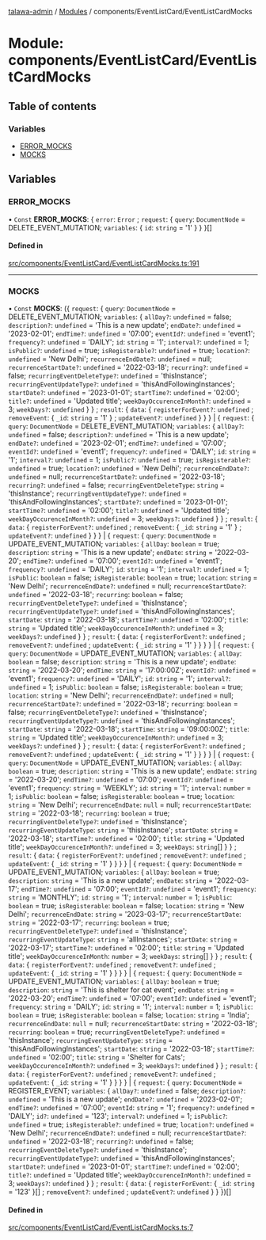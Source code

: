 [talawa-admin](../README.md) / [Modules](../modules.md) / components/EventListCard/EventListCardMocks

# Module: components/EventListCard/EventListCardMocks

## Table of contents

### Variables

- [ERROR\_MOCKS](components_EventListCard_EventListCardMocks.md#error_mocks)
- [MOCKS](components_EventListCard_EventListCardMocks.md#mocks)

## Variables

### ERROR\_MOCKS

• `Const` **ERROR\_MOCKS**: \{ `error`: `Error` ; `request`: \{ `query`: `DocumentNode` = DELETE\_EVENT\_MUTATION; `variables`: \{ `id`: `string` = '1' \}  \}  \}[]

#### Defined in

[src/components/EventListCard/EventListCardMocks.ts:191](https://github.com/ice-009/talawa-admin/blob/843d265/src/components/EventListCard/EventListCardMocks.ts#L191)

___

### MOCKS

• `Const` **MOCKS**: (\{ `request`: \{ `query`: `DocumentNode` = DELETE\_EVENT\_MUTATION; `variables`: \{ `allDay?`: `undefined` = false; `description?`: `undefined` = 'This is a new update'; `endDate?`: `undefined` = '2023-02-01'; `endTime?`: `undefined` = '07:00'; `eventId?`: `undefined` = 'event1'; `frequency?`: `undefined` = 'DAILY'; `id`: `string` = '1'; `interval?`: `undefined` = 1; `isPublic?`: `undefined` = true; `isRegisterable?`: `undefined` = true; `location?`: `undefined` = 'New Delhi'; `recurrenceEndDate?`: `undefined` = null; `recurrenceStartDate?`: `undefined` = '2022-03-18'; `recurring?`: `undefined` = false; `recurringEventDeleteType?`: `undefined` = 'thisInstance'; `recurringEventUpdateType?`: `undefined` = 'thisAndFollowingInstances'; `startDate?`: `undefined` = '2023-01-01'; `startTime?`: `undefined` = '02:00'; `title?`: `undefined` = 'Updated title'; `weekDayOccurenceInMonth?`: `undefined` = 3; `weekDays?`: `undefined`  \}  \} ; `result`: \{ `data`: \{ `registerForEvent?`: `undefined` ; `removeEvent`: \{ `_id`: `string` = '1' \} ; `updateEvent?`: `undefined`  \}  \}  \} \| \{ `request`: \{ `query`: `DocumentNode` = DELETE\_EVENT\_MUTATION; `variables`: \{ `allDay?`: `undefined` = false; `description?`: `undefined` = 'This is a new update'; `endDate?`: `undefined` = '2023-02-01'; `endTime?`: `undefined` = '07:00'; `eventId?`: `undefined` = 'event1'; `frequency?`: `undefined` = 'DAILY'; `id`: `string` = '1'; `interval?`: `undefined` = 1; `isPublic?`: `undefined` = true; `isRegisterable?`: `undefined` = true; `location?`: `undefined` = 'New Delhi'; `recurrenceEndDate?`: `undefined` = null; `recurrenceStartDate?`: `undefined` = '2022-03-18'; `recurring?`: `undefined` = false; `recurringEventDeleteType`: `string` = 'thisInstance'; `recurringEventUpdateType?`: `undefined` = 'thisAndFollowingInstances'; `startDate?`: `undefined` = '2023-01-01'; `startTime?`: `undefined` = '02:00'; `title?`: `undefined` = 'Updated title'; `weekDayOccurenceInMonth?`: `undefined` = 3; `weekDays?`: `undefined`  \}  \} ; `result`: \{ `data`: \{ `registerForEvent?`: `undefined` ; `removeEvent`: \{ `_id`: `string` = '1' \} ; `updateEvent?`: `undefined`  \}  \}  \} \| \{ `request`: \{ `query`: `DocumentNode` = UPDATE\_EVENT\_MUTATION; `variables`: \{ `allDay`: `boolean` = true; `description`: `string` = 'This is a new update'; `endDate`: `string` = '2022-03-20'; `endTime?`: `undefined` = '07:00'; `eventId?`: `undefined` = 'event1'; `frequency?`: `undefined` = 'DAILY'; `id`: `string` = '1'; `interval?`: `undefined` = 1; `isPublic`: `boolean` = false; `isRegisterable`: `boolean` = true; `location`: `string` = 'New Delhi'; `recurrenceEndDate?`: `undefined` = null; `recurrenceStartDate?`: `undefined` = '2022-03-18'; `recurring`: `boolean` = false; `recurringEventDeleteType?`: `undefined` = 'thisInstance'; `recurringEventUpdateType?`: `undefined` = 'thisAndFollowingInstances'; `startDate`: `string` = '2022-03-18'; `startTime?`: `undefined` = '02:00'; `title`: `string` = 'Updated title'; `weekDayOccurenceInMonth?`: `undefined` = 3; `weekDays?`: `undefined`  \}  \} ; `result`: \{ `data`: \{ `registerForEvent?`: `undefined` ; `removeEvent?`: `undefined` ; `updateEvent`: \{ `_id`: `string` = '1' \}  \}  \}  \} \| \{ `request`: \{ `query`: `DocumentNode` = UPDATE\_EVENT\_MUTATION; `variables`: \{ `allDay`: `boolean` = false; `description`: `string` = 'This is a new update'; `endDate`: `string` = '2022-03-20'; `endTime`: `string` = '17:00:00Z'; `eventId?`: `undefined` = 'event1'; `frequency?`: `undefined` = 'DAILY'; `id`: `string` = '1'; `interval?`: `undefined` = 1; `isPublic`: `boolean` = false; `isRegisterable`: `boolean` = true; `location`: `string` = 'New Delhi'; `recurrenceEndDate?`: `undefined` = null; `recurrenceStartDate?`: `undefined` = '2022-03-18'; `recurring`: `boolean` = false; `recurringEventDeleteType?`: `undefined` = 'thisInstance'; `recurringEventUpdateType?`: `undefined` = 'thisAndFollowingInstances'; `startDate`: `string` = '2022-03-18'; `startTime`: `string` = '09:00:00Z'; `title`: `string` = 'Updated title'; `weekDayOccurenceInMonth?`: `undefined` = 3; `weekDays?`: `undefined`  \}  \} ; `result`: \{ `data`: \{ `registerForEvent?`: `undefined` ; `removeEvent?`: `undefined` ; `updateEvent`: \{ `_id`: `string` = '1' \}  \}  \}  \} \| \{ `request`: \{ `query`: `DocumentNode` = UPDATE\_EVENT\_MUTATION; `variables`: \{ `allDay`: `boolean` = true; `description`: `string` = 'This is a new update'; `endDate`: `string` = '2022-03-20'; `endTime?`: `undefined` = '07:00'; `eventId?`: `undefined` = 'event1'; `frequency`: `string` = 'WEEKLY'; `id`: `string` = '1'; `interval`: `number` = 1; `isPublic`: `boolean` = false; `isRegisterable`: `boolean` = true; `location`: `string` = 'New Delhi'; `recurrenceEndDate`: ``null`` = null; `recurrenceStartDate`: `string` = '2022-03-18'; `recurring`: `boolean` = true; `recurringEventDeleteType?`: `undefined` = 'thisInstance'; `recurringEventUpdateType`: `string` = 'thisInstance'; `startDate`: `string` = '2022-03-18'; `startTime?`: `undefined` = '02:00'; `title`: `string` = 'Updated title'; `weekDayOccurenceInMonth?`: `undefined` = 3; `weekDays`: `string`[]  \}  \} ; `result`: \{ `data`: \{ `registerForEvent?`: `undefined` ; `removeEvent?`: `undefined` ; `updateEvent`: \{ `_id`: `string` = '1' \}  \}  \}  \} \| \{ `request`: \{ `query`: `DocumentNode` = UPDATE\_EVENT\_MUTATION; `variables`: \{ `allDay`: `boolean` = true; `description`: `string` = 'This is a new update'; `endDate`: `string` = '2022-03-17'; `endTime?`: `undefined` = '07:00'; `eventId?`: `undefined` = 'event1'; `frequency`: `string` = 'MONTHLY'; `id`: `string` = '1'; `interval`: `number` = 1; `isPublic`: `boolean` = true; `isRegisterable`: `boolean` = false; `location`: `string` = 'New Delhi'; `recurrenceEndDate`: `string` = '2023-03-17'; `recurrenceStartDate`: `string` = '2022-03-17'; `recurring`: `boolean` = true; `recurringEventDeleteType?`: `undefined` = 'thisInstance'; `recurringEventUpdateType`: `string` = 'allInstances'; `startDate`: `string` = '2022-03-17'; `startTime?`: `undefined` = '02:00'; `title`: `string` = 'Updated title'; `weekDayOccurenceInMonth`: `number` = 3; `weekDays`: `string`[]  \}  \} ; `result`: \{ `data`: \{ `registerForEvent?`: `undefined` ; `removeEvent?`: `undefined` ; `updateEvent`: \{ `_id`: `string` = '1' \}  \}  \}  \} \| \{ `request`: \{ `query`: `DocumentNode` = UPDATE\_EVENT\_MUTATION; `variables`: \{ `allDay`: `boolean` = true; `description`: `string` = 'This is shelter for cat event'; `endDate`: `string` = '2022-03-20'; `endTime?`: `undefined` = '07:00'; `eventId?`: `undefined` = 'event1'; `frequency`: `string` = 'DAILY'; `id`: `string` = '1'; `interval`: `number` = 1; `isPublic`: `boolean` = true; `isRegisterable`: `boolean` = false; `location`: `string` = 'India'; `recurrenceEndDate`: ``null`` = null; `recurrenceStartDate`: `string` = '2022-03-18'; `recurring`: `boolean` = true; `recurringEventDeleteType?`: `undefined` = 'thisInstance'; `recurringEventUpdateType`: `string` = 'thisAndFollowingInstances'; `startDate`: `string` = '2022-03-18'; `startTime?`: `undefined` = '02:00'; `title`: `string` = 'Shelter for Cats'; `weekDayOccurenceInMonth?`: `undefined` = 3; `weekDays?`: `undefined`  \}  \} ; `result`: \{ `data`: \{ `registerForEvent?`: `undefined` ; `removeEvent?`: `undefined` ; `updateEvent`: \{ `_id`: `string` = '1' \}  \}  \}  \} \| \{ `request`: \{ `query`: `DocumentNode` = REGISTER\_EVENT; `variables`: \{ `allDay?`: `undefined` = false; `description?`: `undefined` = 'This is a new update'; `endDate?`: `undefined` = '2023-02-01'; `endTime?`: `undefined` = '07:00'; `eventId`: `string` = '1'; `frequency?`: `undefined` = 'DAILY'; `id?`: `undefined` = '123'; `interval?`: `undefined` = 1; `isPublic?`: `undefined` = true; `isRegisterable?`: `undefined` = true; `location?`: `undefined` = 'New Delhi'; `recurrenceEndDate?`: `undefined` = null; `recurrenceStartDate?`: `undefined` = '2022-03-18'; `recurring?`: `undefined` = false; `recurringEventDeleteType?`: `undefined` = 'thisInstance'; `recurringEventUpdateType?`: `undefined` = 'thisAndFollowingInstances'; `startDate?`: `undefined` = '2023-01-01'; `startTime?`: `undefined` = '02:00'; `title?`: `undefined` = 'Updated title'; `weekDayOccurenceInMonth?`: `undefined` = 3; `weekDays?`: `undefined`  \}  \} ; `result`: \{ `data`: \{ `registerForEvent`: \{ `_id`: `string` = '123' \}[] ; `removeEvent?`: `undefined` ; `updateEvent?`: `undefined`  \}  \}  \})[]

#### Defined in

[src/components/EventListCard/EventListCardMocks.ts:7](https://github.com/ice-009/talawa-admin/blob/843d265/src/components/EventListCard/EventListCardMocks.ts#L7)
